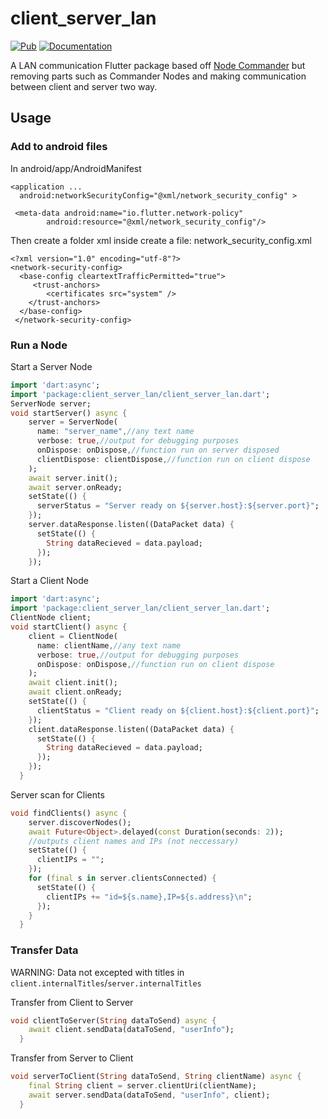 # client_server_lan

[![Pub](https://img.shields.io/pub/v/client_server_lan.svg)](https://pub.dev/packages/client_server_lan)
[![Documentation](https://img.shields.io/badge/API-reference-blue)](https://pub.dev/documentation/client_server_lan/latest/client_server_lan/client_server_lan-library.html)

A LAN communication Flutter package based off [Node Commander](https://github.com/synw/nodecommander) but removing parts such as Commander Nodes and making communication between client and server two way.

## Usage
### Add to android files

In android/app/AndroidManifest

```
<application ...
  android:networkSecurityConfig="@xml/network_security_config" >

 <meta-data android:name="io.flutter.network-policy"
        android:resource="@xml/network_security_config"/>
```

Then create a folder xml inside create a file: network_security_config.xml
```
<?xml version="1.0" encoding="utf-8"?>
<network-security-config>
  <base-config cleartextTrafficPermitted="true">
     <trust-anchors>
        <certificates src="system" />
    </trust-anchors>
  </base-config>
 </network-security-config>
```


### Run a Node

Start a Server Node

```dart
import 'dart:async';
import 'package:client_server_lan/client_server_lan.dart';
ServerNode server;
void startServer() async {
    server = ServerNode(
      name: "server_name",//any text name
      verbose: true,//output for debugging purposes
      onDispose: onDispose,//function run on server disposed
      clientDispose: clientDispose,//function run on client dispose
    );
    await server.init();
    await server.onReady;
    setState(() {
      serverStatus = "Server ready on ${server.host}:${server.port}";
    });
    server.dataResponse.listen((DataPacket data) {
      setState(() {
        String dataRecieved = data.payload;
      });
    });
```
Start a Client Node

```dart
import 'dart:async';
import 'package:client_server_lan/client_server_lan.dart';
ClientNode client;
void startClient() async {
    client = ClientNode(
      name: clientName,//any text name
      verbose: true,//output for debugging purposes
      onDispose: onDispose,//function run on client dispose
    );
    await client.init();
    await client.onReady;
    setState(() {
      clientStatus = "Client ready on ${client.host}:${client.port}";
    });
    client.dataResponse.listen((DataPacket data) {
      setState(() {
        String dataRecieved = data.payload;
      });
    });
  }
```
Server scan for Clients

```dart
void findClients() async {
    server.discoverNodes();
    await Future<Object>.delayed(const Duration(seconds: 2));
    //outputs client names and IPs (not neccessary)
    setState(() {
      clientIPs = "";
    });
    for (final s in server.clientsConnected) {
      setState(() {
        clientIPs += "id=${s.name},IP=${s.address}\n";
      });
    }
  }
```

### Transfer Data

WARNING: Data not excepted with titles in `client.internalTitles`/`server.internalTitles`

Transfer from Client to Server

```dart
void clientToServer(String dataToSend) async {
    await client.sendData(dataToSend, "userInfo");
  }
```

Transfer from Server to Client

```dart
void serverToClient(String dataToSend, String clientName) async {
    final String client = server.clientUri(clientName);
    await server.sendData(dataToSend, "userInfo", client);
  }
```
